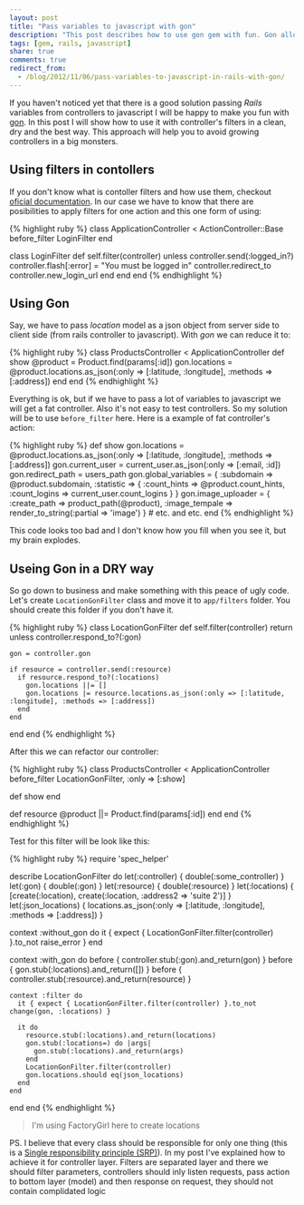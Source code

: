 ```yaml
---
layout: post
title: "Pass variables to javascript with gon"
description: "This post describes how to use gon gem with fun. Gon allows to pass ruby variables from rails server to javascript, but it can grow your controllers in huge monsters. So I offer interesting approach how to avoid it"
tags: [gem, rails, javascript]
share: true
comments: true
redirect_from:
  - /blog/2012/11/06/pass-variables-to-javascript-in-rails-with-gon/
---
```



If you haven't noticed yet that there is a good solution passing *Rails* variables from controllers to javascript I will be happy to make you fun with [gon](https://github.com/gazay/gon). In this post I will show how to use it with controller's filters in a clean, dry and the best way. This approach will help you to avoid growing controllers in a big monsters.

## Using filters in contollers

If you don't know what is contoller filters and how use them, checkout [oficial documentation](http://guides.rubyonrails.org/action_controller_overview.html#filters). In our case we have to know that there are posibilities to apply filters for one action and this one form of using:

{% highlight ruby %}
class ApplicationController < ActionController::Base
  before_filter LoginFilter
end

class LoginFilter
  def self.filter(controller)
    unless controller.send(:logged_in?)
      controller.flash[:error] = "You must be logged in"
      controller.redirect_to controller.new_login_url
    end
  end
end
{% endhighlight %}

## Using Gon

Say, we have to pass *location* model as a json object from server side to client side (from rails controller to javascript). With *gon* we can reduce it to:

{% highlight ruby %}
class ProductsController < ApplicationController
  def show
    @product = Product.find(params[:id])
    gon.locations = @product.locations.as_json(:only => [:latitude, :longitude], :methods => [:address])
  end
end
{% endhighlight %}

Everything is ok, but if we have to pass a lot of variables to javascript we will get a fat controller. Also it's not easy to test controllers. So my solution will be to use `before_filter` here. Here is a example of fat controller's action:

{% highlight ruby %}
  def show
    gon.locations = @product.locations.as_json(:only => [:latitude, :longitude], :methods => [:address])
    gon.current_user = current_user.as_json(:only => [:email, :id])
    gon.redirect_path = users_path
    gon.global_variables = {
      :subdomain => @product.subdomain,
      :statistic => {
        :count_hints => @product.count_hints,
        :count_logins => current_user.count_logins
      }
    }
    gon.image_uploader = {
      :create_path => product_path(@product),
      :image_tempale => render_to_string(:partial => 'image')
    }
    # etc. and etc.
  end
{% endhighlight %}

This code looks too bad and I don't know how you fill when you see it, but my brain explodes.

## Useing Gon in a DRY way

So go down to business and make something with this peace of ugly code. Let's create `LocationGonFilter` class and move it to `app/filters` folder. You should create this folder if you don't have it.

{% highlight ruby %}
class LocationGonFilter
  def self.filter(controller)
    return unless controller.respond_to?(:gon)

    gon = controller.gon

    if resource = controller.send(:resource)
      if resource.respond_to?(:locations)
        gon.locations ||= []
        gon.locations |= resource.locations.as_json(:only => [:latitude, :longitude], :methods => [:address])
      end
    end
  end
end
{% endhighlight %}

After this we can refactor our controller:

{% highlight ruby %}
class ProductsController < ApplicationController
  before_filter LocationGonFilter, :only => [:show]

  def show
  end

  def resource
    @product ||= Product.find(params[:id])
  end
end
{% endhighlight %}

Test for this filter will be look like this:

{% highlight ruby %}
require 'spec_helper'

describe LocationGonFilter do
  let(:controller) { double(:some_controller) }
  let(:gon) { double(:gon) }
  let(:resource) { double(:resource) }
  let(:locations) { [create(:location), create(:location, :address2 => 'suite 2')] }
  let(:json_locations) { locations.as_json(:only => [:latitude, :longitude], :methods => [:address]) }

  context :without_gon do
    it { expect { LocationGonFilter.filter(controller) }.to_not raise_error }
  end

  context :with_gon do
    before { controller.stub(:gon).and_return(gon) }
    before { gon.stub(:locations).and_return([]) }
    before { controller.stub(:resource).and_return(resource) }

    context :filter do
      it { expect { LocationGonFilter.filter(controller) }.to_not change(gon, :locations) }

      it do
        resource.stub(:locations).and_return(locations)
        gon.stub(:locations=) do |args|
          gon.stub(:locations).and_return(args)
        end
        LocationGonFilter.filter(controller)
        gon.locations.should eq(json_locations)
      end
    end
  end
end
{% endhighlight %}

> I'm using FactoryGirl here to create locations

PS. I believe that every class should be responsible for only one thing (this is a [Single responsibility principle (SRP)](http://en.wikipedia.org/wiki/Single_responsibility_principle)). In my post I've explained how to achieve it for controller layer. Filters are separated layer and there we should filter parameters, controllers should inly listen requests, pass action to bottom layer (model) and then response on request, they should not contain complidated logic

